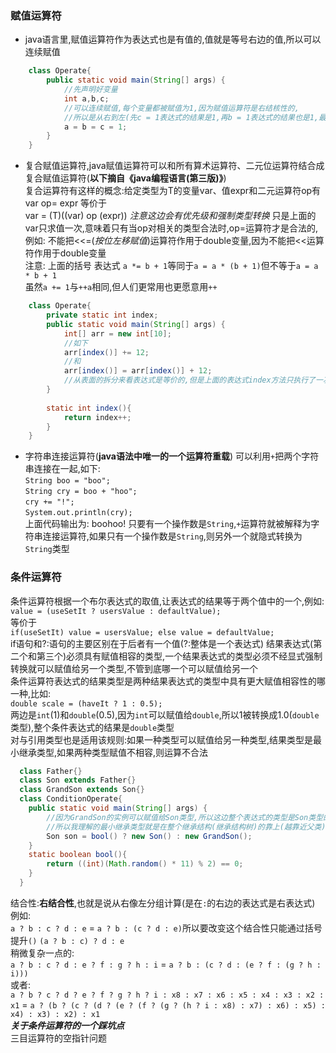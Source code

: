 ### 赋值运算符
+ java语言里,赋值运算符作为表达式也是有值的,值就是等号右边的值,所以可以连续赋值
```java
    class Operate{
        public static void main(String[] args) {
            //先声明好变量
            int a,b,c;
            //可以连续赋值,每个变量都被赋值为1,因为赋值运算符是右结核性的,
            //所以是从右到左(先c = 1表达式的结果是1,再b = 1表达式的结果也是1,最后a = 1)
            a = b = c = 1;
        }
    }
```
+ 复合赋值运算符,java赋值运算符可以和所有算术运算符、二元位运算符结合成复合赋值运算符(**以下摘自《java编程语言(第三版)》**)  
  复合运算符有这样的概念:给定类型为T的变量var、值expr和二元运算符op有  
  var op= expr 等价于  
  var = (T)((var) op (expr))    *注意这边会有优先级和强制类型转换*
  只是上面的var只求值一次,意味着只有当op对相关的类型合法时,op=运算符才是合法的,
  例如: 不能把<<=(*按位左移赋值*)运算符作用于double变量,因为不能把<<运算符作用于double变量  
  注意: 上面的括号 表达式 `a *= b + 1`等同于`a = a * (b + 1)`但不等于`a = a * b + 1`  
  虽然`a += 1`与`++a`相同,但人们更常用也更愿意用`++`
```java
    class Operate{
        private static int index;
        public static void main(String[] args) {
            int[] arr = new int[10];
            //如下
            arr[index()] += 12;
            //和
            arr[index()] = arr[index()] + 12;
            //从表面的拆分来看表达式是等价的,但是上面的表达式index方法只执行了一次,下面的表达式index方法计算了2次
        }
        
        static int index(){
            return index++;
        }
    }
```
+ 字符串连接运算符(**java语法中唯一的一个运算符重载**)
  可以利用`+`把两个字符串连接在一起,如下:  
  `String boo = "boo";`  
  `String cry = boo + "hoo";`  
  `cry += "!";`  
  `System.out.println(cry);`  
  上面代码输出为: boohoo!
  只要有一个操作数是`String`,`+`运算符就被解释为字符串连接运算符,如果只有一个操作数是`String`,则另外一个就隐式转换为`String`类型

### 条件运算符
条件运算符根据一个布尔表达式的取值,让表达式的结果等于两个值中的一个,例如:  
`value = (useSetIt ? usersValue : defaultValue);`  
等价于  
``
if(useSetIt)
  value = usersValue;
else
  value = defaultValue;
``  
if语句和?:语句的主要区别在于后者有一个值(?:整体是一个表达式)
结果表达式(第二个和第三个)必须具有赋值相容的类型,一个结果表达式的类型必须不经显式强制转换就可以赋值给另一个类型,不管到底哪一个可以赋值给另一个  
条件运算符表达式的结果类型是两种结果表达式的类型中具有更大赋值相容性的哪一种,比如:  
`double scale = (haveIt ? 1 : 0.5);`  
两边是`int`(1)和`double`(0.5),因为`int`可以赋值给`double`,所以1被转换成1.0(`double`类型),整个条件表达式的结果是`double`类型  
对与引用类型也是适用该规则:如果一种类型可以赋值给另一种类型,结果类型是最小继承类型,如果两种类型赋值不相容,则运算不合法
```java
  class Father{}
  class Son extends Father{}
  class GrandSon extends Son{}
  class ConditionOperate{ 
    public static void main(String[] args) {
        //因为GrandSon的实例可以赋值给Son类型,所以这边整个表达式的类型是Son类型的
        //所以我理解的最小继承类型就是在整个继承结构(继承结构树)的靠上(越靠近父类)位置的类型
        Son son = bool() ? new Son() : new GrandSon();
    }
    static boolean bool(){
        return ((int)(Math.random() * 11) % 2) == 0;
    }
  }
```
结合性:**右结合性**,也就是说从右像左分组计算(是在`:`的右边的表达式是右表达式) 例如:  
`a ? b : c ? d : e` =  `a ? b : (c ? d : e)`所以要改变这个结合性只能通过括号提升`()` `(a ? b : c) ? d : e`  
稍微复杂一点的:  
`a ? b : c ? d : e ? f : g ? h : i` =  `a ? b : (c ? d : (e ? f : (g ? h : i)))`  
或者:  
`a ? b ? c ? d ? e ? f ? g ? h ? i : x8 : x7 : x6 : x5 : x4 : x3 : x2 : x1` = `a ? (b ? (c ? (d ? (e ? (f ? (g ? (h ? i : x8) : x7) : x6) : x5) : x4) : x3) : x2) : x1`  
***关于条件运算符的一个踩坑点***  
三目运算符的空指针问题
